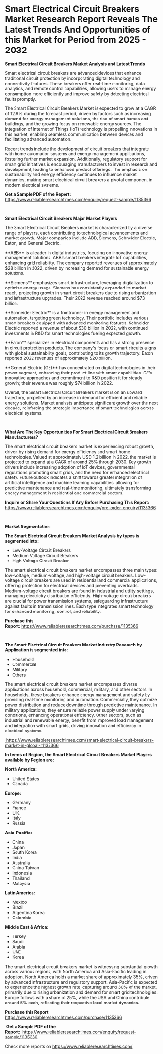 <p><h1>Smart Electrical Circuit Breakers Market Research Report Reveals The Latest Trends And Opportunities of this Market for Period from 2025 - 2032</h1></p><p><strong>Smart Electrical Circuit Breakers Market Analysis and Latest Trends</strong></p>
<p><p>Smart electrical circuit breakers are advanced devices that enhance traditional circuit protection by incorporating digital technology and connectivity features. These breakers offer real-time monitoring, data analytics, and remote control capabilities, allowing users to manage energy consumption more efficiently and improve safety by detecting electrical faults promptly.</p><p>The Smart Electrical Circuit Breakers Market is expected to grow at a CAGR of 12.9% during the forecast period, driven by factors such as increasing demand for energy management solutions, the rise of smart homes and buildings, and the growing focus on renewable energy sources. The integration of Internet of Things (IoT) technology is propelling innovations in this market, enabling seamless communication between devices and facilitating advanced automation.</p><p>Recent trends include the development of circuit breakers that integrate with home automation systems and energy management applications, fostering further market expansion. Additionally, regulatory support for smart grid initiatives is encouraging manufacturers to invest in research and development, leading to enhanced product offerings. The emphasis on sustainability and energy efficiency continues to influence market dynamics, making smart electrical circuit breakers a pivotal component in modern electrical systems.</p></p>
<p><strong>Get a Sample PDF of the Report:&nbsp;</strong> <a href="https://www.reliableresearchtimes.com/enquiry/request-sample/1135366?utm_campaign=2241&utm_medium=2&utm_source=Github&utm_content=ia&utm_term=25032025&utm_id=smart-electrical-circuit-breakers">https://www.reliableresearchtimes.com/enquiry/request-sample/1135366</a></p>
<p>&nbsp;</p>
<p><strong>Smart Electrical Circuit Breakers Major Market Players</strong></p>
<p><p>The Smart Electrical Circuit Breakers market is characterized by a diverse range of players, each contributing to technological advancements and market growth. Major companies include ABB, Siemens, Schneider Electric, Eaton, and General Electric.</p><p>**ABB** is a leader in digital industries, focusing on innovative energy management solutions. ABB’s smart breakers integrate IoT capabilities, enhancing grid reliability. The company reported revenues of approximately $28 billion in 2022, driven by increasing demand for sustainable energy solutions.</p><p>**Siemens** emphasizes smart infrastructure, leveraging digitalization to optimize energy usage. Siemens has consistently expanded its market reach, projecting growth in smart circuit breakers due to rising urbanization and infrastructure upgrades. Their 2022 revenue reached around $73 billion.</p><p>**Schneider Electric** is a frontrunner in energy management and automation, targeting green technology. Their portfolio includes various smart breakers equipped with advanced monitoring features. Schneider Electric reported a revenue of about $30 billion in 2022, with continued investments in R&D for smart technologies fueling expected growth.</p><p>**Eaton** specializes in electrical components and has a strong presence in circuit protection products. The company's focus on smart circuits aligns with global sustainability goals, contributing to its growth trajectory. Eaton reported 2022 revenues of approximately $20 billion.</p><p>**General Electric (GE)** has concentrated on digital technologies in their power segment, enhancing their product line with smart capabilities. GE’s innovative approaches and commitment to R&D position it for steady growth; their revenue was roughly $74 billion in 2022.</p><p>Overall, the Smart Electrical Circuit Breakers market is on an upward trajectory, propelled by an increase in demand for efficient and reliable energy solutions. Market analysts anticipate significant growth over the next decade, reinforcing the strategic importance of smart technologies across electrical systems.</p></p>
<p>&nbsp;</p>
<p><strong>What Are The Key Opportunities For Smart Electrical Circuit Breakers Manufacturers?</strong></p>
<p><p>The smart electrical circuit breakers market is experiencing robust growth, driven by rising demand for energy efficiency and smart home technologies. Valued at approximately USD 1.2 billion in 2022, the market is projected to expand at a CAGR of around 25% through 2030. Key growth drivers include increasing adoption of IoT devices, governmental regulations promoting smart grids, and the need for enhanced electrical safety. Future outlook indicates a shift towards greater integration of artificial intelligence and machine learning capabilities, allowing for predictive maintenance and real-time monitoring, ultimately transforming energy management in residential and commercial sectors.</p></p>
<p><strong>Inquire or Share Your Questions If Any Before Purchasing This Report:</strong> <a href="https://www.reliableresearchtimes.com/enquiry/pre-order-enquiry/1135366?utm_campaign=2241&utm_medium=2&utm_source=Github&utm_content=ia&utm_term=25032025&utm_id=smart-electrical-circuit-breakers">https://www.reliableresearchtimes.com/enquiry/pre-order-enquiry/1135366</a></p>
<p>&nbsp;</p>
<p><strong>Market Segmentation</strong></p>
<p><strong>The Smart Electrical Circuit Breakers Market Analysis by types is segmented into:</strong></p>
<p><ul><li>Low-Voltage Circuit Breakers</li><li>Medium Voltage Circuit Breakers</li><li>High Voltage Circuit Breaker</li></ul></p>
<p><p>The smart electrical circuit breakers market encompasses three main types: low-voltage, medium-voltage, and high-voltage circuit breakers. Low-voltage circuit breakers are used in residential and commercial applications, offering protection for electrical devices and preventing overloads. Medium-voltage circuit breakers are found in industrial and utility settings, managing electricity distribution efficiently. High-voltage circuit breakers are crucial for power transmission systems, safeguarding infrastructure against faults in transmission lines. Each type integrates smart technology for enhanced monitoring, control, and reliability.</p></p>
<p><strong>Purchase this Report:&nbsp;</strong><a href="https://www.reliableresearchtimes.com/purchase/1135366?utm_campaign=2241&utm_medium=2&utm_source=Github&utm_content=ia&utm_term=25032025&utm_id=smart-electrical-circuit-breakers">https://www.reliableresearchtimes.com/purchase/1135366</a></p>
<p>&nbsp;</p>
<p><strong>The Smart Electrical Circuit Breakers Market Industry Research by Application is segmented into:</strong></p>
<p><ul><li>Household</li><li>Commercial</li><li>Military</li><li>Others</li></ul></p>
<p><p>The smart electrical circuit breakers market encompasses diverse applications across household, commercial, military, and other sectors. In households, these breakers enhance energy management and safety by providing real-time monitoring and automation. Commercially, they optimize power distribution and reduce downtime through predictive maintenance. In military applications, they ensure reliable power supply under varying conditions, enhancing operational efficiency. Other sectors, such as industrial and renewable energy, benefit from improved load management and integration with smart grids, driving innovation and efficiency in electrical systems.</p></p>
<p><a href="https://www.reliableresearchtimes.com/smart-electrical-circuit-breakers-market-in-global-r1135366?utm_campaign=2241&utm_medium=2&utm_source=Github&utm_content=ia&utm_term=25032025&utm_id=smart-electrical-circuit-breakers">&nbsp;https://www.reliableresearchtimes.com/smart-electrical-circuit-breakers-market-in-global-r1135366</a></p>
<p><strong>In terms of Region, the Smart Electrical Circuit Breakers Market Players available by Region are:</strong></p>
<p>
    <p> <strong> North America: </strong>
        <ul>
            <li>United States</li>
            <li>Canada</li>
        </ul>
        </p> 
    <p> <strong> Europe: </strong>
        <ul>
            <li>Germany</li>
            <li>France</li>
            <li>U.K.</li>
            <li>Italy</li>
            <li>Russia</li>
        </ul>
        </p> 
    <p> <strong> Asia-Pacific: </strong>
        <ul>
            <li>China</li>
            <li>Japan</li>
            <li>South Korea</li>
            <li>India</li>
            <li>Australia</li>
            <li>China Taiwan</li>
            <li>Indonesia</li>
            <li>Thailand</li>
            <li>Malaysia</li>
        </ul>
        </p> 
    <p> <strong> Latin America: </strong>
        <ul>
            <li>Mexico</li>
            <li>Brazil</li>
            <li>Argentina Korea</li>
            <li>Colombia</li>
        </ul>
        </p> 
    <p> <strong> Middle East & Africa: </strong>
        <ul>
            <li>Turkey</li>
            <li>Saudi</li>
            <li>Arabia</li>
            <li>UAE</li>
            <li>Korea</li>
        </ul>
    </p>
    </p>
<p><p>The smart electrical circuit breakers market is witnessing substantial growth across various regions, with North America and Asia-Pacific leading in adoption. North America holds a market share of approximately 35%, driven by advanced infrastructure and regulatory support. Asia-Pacific is expected to experience the highest growth rate, capturing around 30% of the market, primarily due to rising urbanization and demand for smart grid technologies. Europe follows with a share of 25%, while the USA and China contribute around 5% each, reflecting their respective local market dynamics.</p></p>
<p><strong>Purchase this Report: </strong><a href="https://www.reliableresearchtimes.com/purchase/1135366?utm_campaign=2241&utm_medium=2&utm_source=Github&utm_content=ia&utm_term=25032025&utm_id=smart-electrical-circuit-breakers">https://www.reliableresearchtimes.com/purchase/1135366</a></p>
<p>&nbsp;<strong>Get a Sample PDF of the Report:&nbsp;&nbsp;</strong><a href="https://www.reliableresearchtimes.com/enquiry/request-sample/1135366?utm_campaign=2241&utm_medium=2&utm_source=Github&utm_content=ia&utm_term=25032025&utm_id=smart-electrical-circuit-breakers">https://www.reliableresearchtimes.com/enquiry/request-sample/1135366</a></p>
<p><strong></strong></p>
<p>Check more reports on <a href="https://www.reliableresearchtimes.com/?utm_campaign=2241&utm_medium=2&utm_source=Github&utm_content=ia&utm_term=25032025&utm_id=smart-electrical-circuit-breakers">https://www.reliableresearchtimes.com/</a></p>